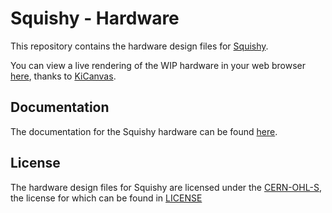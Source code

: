 # Squishy - Hardware

This repository contains the hardware design files for [Squishy](https://github.com/squishy-scsi/squishy).

You can view a live rendering of the WIP hardware in your web browser [here](https://kicanvas.org/?github=https%3A%2F%2Fgithub.com%2Fsquishy-scsi%2Fhardware%2Ftree%2Fmain%2Fboards%2Fsquishy), thanks to [KiCanvas](https://kicanvas.org/).

## Documentation

The documentation for the Squishy hardware can be found [here](https://docs.scsi.moe/hardware/index.html).

## License

The hardware design files for Squishy are licensed under the [CERN-OHL-S](https://ohwr.org/cern_ohl_s_v2.txt), the license for which can be found in [LICENSE](./LICENSE)
